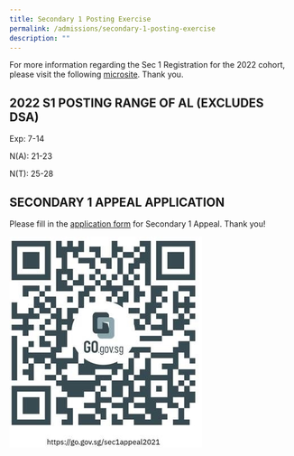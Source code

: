 ```yaml
---
title: Secondary 1 Posting Exercise
permalink: /admissions/secondary-1-posting-exercise
description: ""
---
```

For more information regarding the Sec 1 Registration for the 2022 cohort, please visit the following [microsite](https://sites.google.com/moe.edu.sg/ctss-sec1reg-2022/home). Thank you.  
  
  

2022 S1 POSTING RANGE OF AL (EXCLUDES DSA)
------------------------------------------

  
Exp: 7-14  

N(A): 21-23

N(T): 25-28

  

SECONDARY 1 APPEAL APPLICATION
------------------------------

  
Please fill in the [application form](https://form.gov.sg/61c270a71dd3cd0013a34c97) for Secondary 1 Appeal. Thank you!

![](/images/Sec1appeal.jpeg)